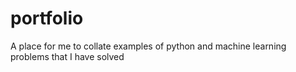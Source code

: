# portfolio
A place for me to collate examples of python and machine learning problems that I have solved
